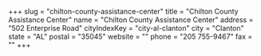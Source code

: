 +++
slug = "chilton-county-assistance-center"
title = "Chilton County Assistance Center"
name = "Chilton County Assistance Center"
address = "502 Enterprise Road"
cityIndexKey = "city-al-clanton"
city = "Clanton"
state = "AL"
postal = "35045"
website = ""
phone = "205 755-9467"
fax = ""
+++
